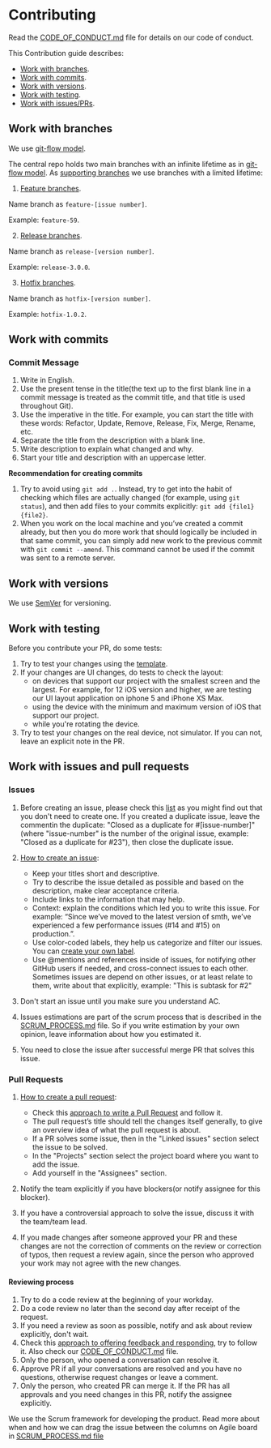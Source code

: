 # Contributing

Read the [CODE_OF_CONDUCT.md](CODE_OF_CONDUCT.md) file for details on our code of conduct.

This Contribution guide describes:

- [Work with branches](#work-with-branches).
- [Work with commits](#work-with-commits).
- [Work with versions](#work-with-versions).
- [Work with testing](#work-with-testing).
- [Work with issues/PRs](#work-with-issues-and-pull-requests).

## Work with branches

We use [git-flow model](https://nvie.com/posts/a-successful-git-branching-model/).

The central repo holds two main branches with an infinite lifetime as in [git-flow model](https://nvie.com/posts/a-successful-git-branching-model/#the-main-branches). As [supporting branches](https://nvie.com/posts/a-successful-git-branching-model/#supporting-branches) we use branches with a limited lifetime: 

1. [Feature branches](https://nvie.com/posts/a-successful-git-branching-model/#feature-branches).

Name branch as `feature-[issue number]`.

Example: `feature-59`.

2. [Release branches](https://nvie.com/posts/a-successful-git-branching-model/#release-branches).

Name branch as `release-[version number]`.

Example: `release-3.0.0`.

3. [Hotfix branches](https://nvie.com/posts/a-successful-git-branching-model/#hotfix-branches).

Name branch as `hotfix-[version number]`.

Example: `hotfix-1.0.2`.

## Work with commits

### Commit Message

1. Write in English.
1. Use the present tense in the title(the text up to the first blank line in a commit message is treated as the commit title, and that title is used throughout Git).
1. Use the imperative in the title. For example, you can start the title with these words: Refactor, Update, Remove, Release, Fix, Merge, Rename, etc.
1. Separate the title from the description with a blank line.
1. Write description to explain what changed and why.
1. Start your title and description with an uppercase letter.

**Recommendation for creating commits**

1. Try to avoid using `git add .`. Instead, try to get into the habit of checking which files are actually changed (for example, using `git status`), and then add files to your commits explicitly: `git add {file1} {file2}`.
1. When you work on the local machine and you’ve created a commit already, but then you do more work that should logically be included in that same commit, you can simply add new work to the previous commit with `git commit --amend`. This command cannot be used if the commit was sent to a remote server.

## Work with versions

We use [SemVer](https://semver.org/) for versioning.

## Work with testing

Before you contribute your PR, do some tests:
1. Try to test your changes using the [template](https://www.guru99.com/positive-and-negative-testing.html).
1. If your changes are UI changes, do tests to check the layout:
	- on devices that support our project with the smallest screen and the largest. For example, for 12 iOS version and higher, we are testing our UI layout application on iphone 5 and iPhone XS Max.
	- using the device with the minimum and maximum version of iOS that support our project.
	- while you're rotating the device. 
1. Try to test your changes on the real device, not simulator. If you can not, leave an explicit note in the PR.

## Work with issues and pull requests

### Issues 

1. Before creating an issue, please check this [list](https://github.com/dersim-davaod/CocoaHeads-iOS-School-Twitter-project/issues) as you might find out that you don't need to create one. If you created a duplicate issue, leave the commentin the duplicate: "Closed as a duplicate for #[issue-number]" (where "issue-number" is the number of the original issue, example: "Closed as a duplicate for #23"), then close the duplicate issue.

1. [How to create an issue](https://help.github.com/en/github/managing-your-work-on-github/creating-an-issue):
   - Keep your titles short and descriptive.
   - Try to describe the issue detailed as possible and based on the description, make clear acceptance criteria.
   - Include links to the information that may help.
   - Context: explain the conditions which led you to write this issue. For example: “Since we’ve moved to the latest version of smth, we’ve experienced a few performance issues (#14 and #15) on production.”.
   - Use color-coded labels, they help us categorize and filter our issues. You can [create your own label](https://help.github.com/en/github/managing-your-work-on-github/creating-a-label).
   - Use @mentions and references inside of issues, for notifying other GitHub users if needed, and cross-connect issues to each other. Sometimes issues are depend on other issues, or at least relate to them, write about that explicitly, example: "This is subtask for #2"

1. Don't start an issue until you make sure you understand AC.

1. Issues estimations are part of the scrum process that is described in the [SCRUM_PROCESS.md](SCRUM_PROCESS.md) file. So if you write estimation by your own opinion, leave information about how you estimated it.

1. You need to close the issue after successful merge PR that solves this issue.

### Pull Requests

1. [How to create a pull request](https://help.github.com/en/github/collaborating-with-issues-and-pull-requests/creating-a-pull-request):

   - Check this [approach to write a Pull Request](https://github.blog/2015-01-21-how-to-write-the-perfect-pull-request/#approach-to-writing-a-pull-request) and follow it.
   - The pull request’s title should tell the changes itself generally, to give an overview idea of what the pull request is about.
   - If a PR solves some issue, then in the "Linked issues" section select the issue to be solved.
   - In the "Projects" section select the project board where you want to add the issue.
   - Add yourself in the "Assignees" section.

1. Notify the team explicitly if you have blockers(or notify assignee for this blocker).

1. If you have a controversial approach to solve the issue, discuss it with the team/team lead.

1. If you made changes after someone approved your PR and these changes are not the correction of comments on the review or correction of typos, then request a review again, since the person who approved your work may not agree with the new changes.

#### Reviewing process

1. Try to do a code review at the beginning of your workday.
1. Do a code review no later than the second day after receipt of the request.
1. If you need a review as soon as possible, notify and ask about review explicitly, don't wait.
1. Check this [approach to offering feedback and responding](https://github.blog/2015-01-21-how-to-write-the-perfect-pull-request/#offering-feedback), try to follow it. Also check our [CODE_OF_CONDUCT.md](CODE_OF_CONDUCT.md) file.
1. Only the person, who opened a conversation can resolve it. 
1. Approve PR if all your conversations are resolved and you have no questions, otherwise request changes or leave a comment.
1. Only the person, who created PR can merge it. If the PR has all approvals and you need changes in this PR, notify the assignee explicitly.

We use the Scrum framework for developing the product. Read more about when and how we can drag the issue between the columns on Agile board in [SCRUM_PROCESS.md file](SCRUM_PROCESS.md)
